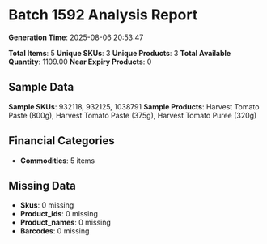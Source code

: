 # Batch 1592 Analysis Report

**Generation Time**: 2025-08-06 20:53:47

**Total Items**: 5
**Unique SKUs**: 3
**Unique Products**: 3
**Total Available Quantity**: 1109.00
**Near Expiry Products**: 0

## Sample Data
**Sample SKUs**: 932118, 932125, 1038791
**Sample Products**: Harvest Tomato Paste (800g), Harvest Tomato Paste (375g), Harvest Tomato Puree (320g)

## Financial Categories
- **Commodities**: 5 items

## Missing Data
- **Skus**: 0 missing
- **Product_ids**: 0 missing
- **Product_names**: 0 missing
- **Barcodes**: 0 missing
